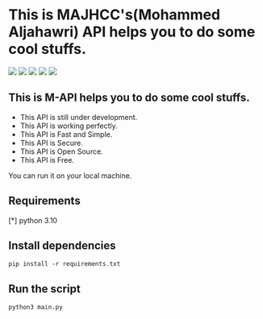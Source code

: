 
# This is MAJHCC's(Mohammed Aljahawri) API helps you to do some cool stuffs.

<img src="https://github.com/majhcc/M-API/workflows/Testing/badge.svg">
<img src="https://img.shields.io/github/issues/majhcc/m-api">
<img src="https://img.shields.io/github/last-commit/majhcc/m-api">
<img src="https://tokei.rs/b1/github/majhcc/m-api">
<img src="https://img.shields.io/github/license/majhcc/m-api">

## This is M-API helps you to do some cool stuffs.

- This API is still under development.<br>
- This API is working perfectly.<br>
- This API is Fast and Simple.<br>
- This API is Secure.<br>
- This API is Open Source.<br>
- This API is Free.<br>

You can run it on your local machine.

## Requirements

[*] python 3.10

## Install dependencies

```pip install -r requirements.txt```
## Run the script
```python3 main.py```






